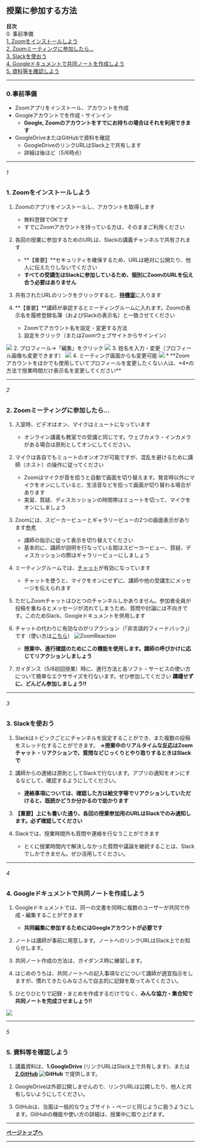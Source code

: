 ## 授業に参加する方法
**目次**    
0. 事前準備    
[1. Zoomをインストールしよう](#1)    
[2. Zoomミーティングに参加したら...](#2)    
[3. Slackを使おう](#3)    
[4. Googleドキュメントで共同ノートを作成しよう](#4)    
[5. 資料等を確認しよう](#5)    


***
### 0.事前準備
* Zoomアプリをインストール、アカウントを作成
* Googleアカウントでを作成・サインイン
    * **Google, Zoomのアカウントをすでにお持ちの場合はそれを利用できます**
* GoogleDriveまたはGitHubで資料を確認
    * GoogleDriveのリンクURLはSlack上で共有します
    * 詳細は後ほど（5/6時点）    

***
###### 1
### **1. Zoomをインストールしよう**
1. Zoomのアプリをインストールし、アカウントを取得します
    * 無料登録でOKです
    * すでにZoomアカウントを持っている方は、そのままご利用ください
    
2. 各回の授業に参加するためのURLは、Slackの講義チャンネルで共有されます
    * **【重要】**セキュリティを確保するため、URLは絶対に公開たり、他人に伝えたりしないでください
    * **すべての受講生はSlackに参加しているため、個別にZoomのURLを伝え合う必要はありません**

3. 共有されたURLのリンクをクリックすると、[**待機室**](https://zoom-support.nissho-ele.co.jp/hc/ja/articles/360025314811-%E5%BE%85%E6%A9%9F%E5%AE%A4)に入ります

4.  **【重要】**講師が承認するとミーティングルームに入れます。Zoomの表示名を履修登録名簿（およびSlackの表示名）と一致させてください    
    * Zoomでアカウント名を設定・変更する方法
    1. 設定をクリック（またはZoomウェブサイトからサインイン）
<img src="https://github.com/kotdijian/ChiikiKoukoB-2020/blob/master/ZoomMeetingImages/ZoomSetting.png">    
    2. プロフィール→「編集」をクリック
<img src="https://github.com/kotdijian/ChiikiKoukoB-2020/blob/master/ZoomMeetingImages/ZoomProfileSettings.png">
    3. 姓名を入力・変更（プロフィール画像も変更できます）
<img src="https://github.com/kotdijian/ChiikiKoukoB-2020/blob/master/ZoomMeetingImages/ZoomProfileSetting2.png">
    4. ミーティング画面からも変更可能
<img src="https://github.com/kotdijian/ChiikiKoukoB-2020/blob/master/ZoomMeetingImages/ZoomProfileSetting3.png">
    * **Zoomアカウントをほかでも使用していてプロフィールを変更したくない人は、*4*の方法で授業時間だけ表示名を変更してください**

***
###### 2
### **2. Zoomミーティングに参加したら...**
1. 入室時、ビデオはオン、マイクはミュートになっています    
    * オンライン講義も教室での受講と同じです。ウェブカメラ・インカメラがある場合は原則としてオンにしてください。

2. マイクは各自でもミュートのオンオフが可能ですが、混乱を避けるために講師（ホスト）の操作に従ってください
    * Zoomはマイクが音を拾うと自動で画面を切り替えます。発言時以外にマイクをオンにしていると、生活音などを拾って画面が切り替わる場合があります
    * 実習、質疑、ディスカッションの時間帯はミュートを切って、マイクをオンにしましょう

3. Zoomには、スピーカービューとギャラリービューの2つの画面表示があります[参考](https://zoom-shukyaku.com/zoom%EF%BC%8D%E3%82%AE%E3%83%A3%E3%83%A9%E3%83%AA%E3%83%BC%E3%83%93%E3%83%A5%E3%83%BC%E3%83%BC%E3%82%B9%E3%83%94%E3%83%BC%E3%82%AB%E3%83%BC%E3%83%93%E3%83%A5%E3%83%BC%E3%83%BC/)
    * 講師の指示に従って表示を切り替えてください
    * 基本的に、講師が説明を行なっている間はスピーカービュー、質疑、ディスカッションの際はギャラリービューにしましょう
    
4.  ミーティングルームでは、[チャット](https://support.zoom.us/hc/ja/articles/203650445-%E3%83%9F%E3%83%BC%E3%83%86%E3%82%A3%E3%83%B3%E3%82%B0%E5%86%85%E3%83%81%E3%83%A3%E3%83%83%E3%83%88)が有効になっています
    * チャットを使うと、マイクをオンにせずに、講師や他の受講生にメッセージを伝えられます

5. ただしZoomチャットはひとつのチャンネルしかありません。参加者全員が投稿を重ねるとメッセージが流れてしまうため、質問や討論には不向きです。このためSlack、Googleドキュメントを併用します

6. チャットの代わりに有効なのがリアクション（「非言語的フィードバック」）です（使い方は[こちら](https://zoom-support.nissho-ele.co.jp/hc/ja/articles/360025314131-%E3%83%9F%E3%83%BC%E3%83%86%E3%82%A3%E3%83%B3%E3%82%B0%E4%B8%AD%E3%81%AE%E9%9D%9E%E8%A8%80%E8%AA%9E%E7%9A%84%E3%83%95%E3%82%A3%E3%83%BC%E3%83%89%E3%83%90%E3%83%83%E3%82%AF)）
![ZoomReaction](https://github.com/kotdijian/ChiikiKoukoB-2020/blob/master/ZoomMeetingImages/ZoomReaction.png)
    * **授業中、進行確認のためにこの機能を使用します。講師の呼びかけに応じてリアクションしましょう**
    
7. ガイダンス（5/8初回授業）時に、進行方法と各ソフト・サービスの使い方について簡単なエクササイズを行ないます。ぜひ参加してください
    **躊躇せずに、どんどん参加しましょう!!**

***
###### 3
### 3. Slackを使おう
1. Slackはトピックごとにチャンネルを設定することができ、また複数の投稿をスレッド化することができます。
**→授業中のリアルタイムな反応はZoomチャット・リアクションで、質問などじっくりとやり取りするときはSlackで**

2. 講師からの連絡は原則としてSlackで行ないます。アプリの通知をオンにするなどして、確認するようにしてください。
    * **連絡事項については、確認した方は絵文字等でリアクションしていただけると、既読かどうか分かるので助かります**

3. **【重要】上にも書いた通り、各回の授業参加用のURLはSlackでのみ通知します。必ず確認してください**

4. Slackでは、授業時間外も質問や連絡を行なうことができます
    * とくに授業時間内で解決しなかった質問や議論を継続することは、Slackでしかできません。ぜひ活用してください。    

***
###### 4
### 4. Googleドキュメントで共同ノートを作成しよう
1. Googleドキュメントでは、同一の文書を同時に複数のユーザーが共同で作成・編集することができます
    * **共同編集に参加するためにはGoogleアカウントが必要です**

2. ノートは講師が事前に用意します。ノートへのリンクURLはSlack上でお知らせします。

3. 共同ノート作成の方法は、ガイダンス時に練習します。    

4. はじめのうちは、共同ノートへの記入事項などについて講師が適宜指示をしますが、慣れてきたらみなさんで自主的に記録を取ってみてください。

5. ひとりひとりで記録・まとめを作成するだけでなく、**みんな協力・集合知で共同ノートを完成させましょう!!**
<img src="https://github.com/kotdijian/ChiikiKoukoB-2020/blob/master/ZoomMeetingImages/CollaboNoteTaking.png">    

***
###### 5
### **5. 資料等を確認しよう**

1. 講義資料は、**1.GoogleDrive** (リンクURLはSlack上で共有します)、または **[2.GitHub](https://github.com/kotdijian/ChiikiKoukoB-2020)
![GitHub](https://github.com/kotdijian/ChiikiKoukoB-2020/blob/master/ZoomMeetingImages/GitHubRepositry.png)** で提供します。

2. GoogleDriveは外部公開しませんので、リンクURLは公開したり、他人と共有しないようにしてください。    

3. GitHubは、当面は一般的なウェブサイト・ページと同じように扱うようにします。GitHubの機能や使い方の詳細は、授業中に取り上げます。

***
**[ページトップへ](#授業に参加する方法)**


***

